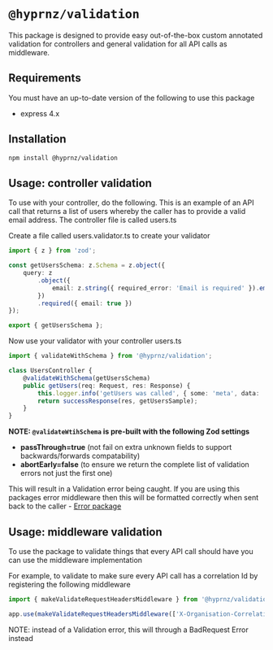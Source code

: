 # `@hyprnz/validation`

This package is designed to provide easy out-of-the-box custom annotated validation for controllers and general
validation for all API calls as middleware.

## Requirements

You must have an up-to-date version of the following to use this package

-   express 4.x

## Installation

```sh
npm install @hyprnz/validation
```

## Usage: controller validation

To use with your controller, do the following. This is an example of an API call that returns a list of users whereby the
caller has to provide a valid email address. The controller file is called users.ts

Create a file called users.validator.ts to create your validator

```ts
import { z } from 'zod';

const getUsersSchema: z.Schema = z.object({
    query: z
        .object({
            email: z.string({ required_error: 'Email is required' }).email({ message: 'Not an email' })
        })
        .required({ email: true })
});

export { getUsersSchema };
```

Now use your validator with your controller users.ts

```ts
import { validateWithSchema } from '@hyprnz/validation';

class UsersController {
    @validateWithSchema(getUsersSchema)
    public getUsers(req: Request, res: Response) {
        this.logger.info('getUsers was called', { some: 'meta', data: 'to show' });
        return successResponse(res, getUsersSample);
    }
}
```

**NOTE: `@validateWtihSchema` is pre-built with the following Zod settings**

-   **passThrough=true** (not fail on extra unknown fields to support backwards/forwards compatability)
-   **abortEarly=false** (to ensure we return the complete list of validation errors not just the first one)

This will result in a Validation error being caught. If you are using this packages error middleware then this will
be formatted correctly when sent back to the caller - [Error package](@hyprnz/error)

## Usage: middleware validation

To use the package to validate things that every API call should have you can use the middleware implementation

For example, to validate to make sure every API call has a correlation Id by registering the following middleware

```ts
import { makeValidateRequestHeadersMiddleware } from '@hyprnz/validation';

app.use(makeValidateRequestHeadersMiddleware(['X-Organisation-Correlation-Id']));
```

NOTE: instead of a Validation error, this will through a BadRequest Error instead
